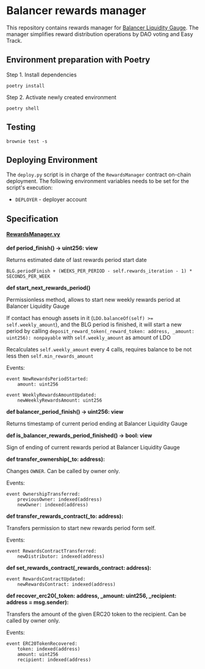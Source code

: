 # Balancer rewards manager

This repository contains rewards manager for [Balancer Liquidity Gauge](https://etherscan.io/address/0xcD4722B7c24C29e0413BDCd9e51404B4539D14aE#code). The manager simplifies reward distribution operations by DAO voting and Easy Track.

## Environment preparation with Poetry

Step 1. Install dependencies
```shell
poetry install
```

Step 2. Activate newly created environment
```shell
poetry shell
```

## Testing

`brownie test -s`

## Deploying Environment

The `deploy.py` script is in charge of the `RewardsManager` contract on-chain deployment.
The following environment variables needs to be set for the script's execution:

* `DEPLOYER` - deployer account

## Specification

#### [RewardsManager.vy](contracts/RewardsManager.vy)

**def period_finish() -> uint256: view**

Returns estimated date of last rewards period start date
    
    BLG.periodFinish + (WEEKS_PER_PERIOD - self.rewards_iteration - 1) * SECONDS_PER_WEEK
    
**def start_next_rewards_period()**

Permissionless method, allows to start new weekly rewards period at Balancer Liquidity Gauge

If contact has enough assets in it (`LDO.balanceOf(self) >= self.weekly_amount`), and the BLG period is finished, it will start a new period by calling `deposit_reward_token(_reward_token: address, _amount: uint256): nonpayable` with `self.weekly_amount` as amount of LDO

Recalculates `self.weekly_amount` every 4 calls, requires balance to be not less then `self.min_rewards_amount`

Events:

```vyper=
event NewRewardsPeriodStarted:
    amount: uint256
```

```vyper=
event WeeklyRewardsAmountUpdated:
    newWeeklyRewardsAmount: uint256
```

**def balancer_period_finish() -> uint256: view**

Returns timestamp of current period ending at Balancer Liquidity Gauge

**def is_balancer_rewards_period_finished() -> bool: view**

Sign of ending of current rewards period at Balancer Liquidity Gauge

**def transfer_ownership(_to: address):**

Changes `OWNER`. Can be called by owner only.

Events:

```vyper=
event OwnershipTransferred:
    previousOwner: indexed(address)
    newOwner: indexed(address)
```

**def transfer_rewards_contract(_to: address):**

Transfers permission to start new rewards period form self.

Events:

```vyper=
event RewardsContractTransferred:
    newDistributor: indexed(address)
```

**def set_rewards_contract(_rewards_contract: address):**

```vyper=
event RewardsContractUpdated:
    newRewardsContract: indexed(address)
```

**def recover_erc20(_token: address, _amount: uint256, _recipient: address = msg.sender):**

Transfers the amount of the given ERC20 token to the recipient. Can be called by owner only.

Events:
```vyper=
event ERC20TokenRecovered:
    token: indexed(address)
    amount: uint256
    recipient: indexed(address)
```
